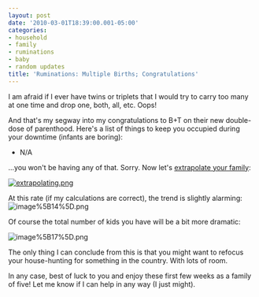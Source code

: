 ```yaml
---
layout: post
date: '2010-03-01T18:39:00.001-05:00'
categories:
- household
- family
- ruminations
- baby
- random updates
title: 'Ruminations: Multiple Births; Congratulations'
---
```



I am afraid if I ever have twins or triplets that I would try to carry too many at one time and drop one, both, all, etc. Oops!

And that's my segway into my congratulations to B+T on their new double-dose of parenthood. Here's a list of things to keep you occupied during your downtime (infants are boring):  <ul>   <li>N/A </li> </ul>

...you won't be having any of that. Sorry. Now let's [extrapolate your family](http://xkcd.com/605/):

[![extrapolating.png](extrapolating.png)](http://xkcd.com/605/)

At this rate (if my calculations are correct), the trend is slightly alarming: ![image%5B14%5D.png](image%5B14%5D.png) 

Of course the total number of kids you have will be a bit more dramatic:

![image%5B17%5D.png](image%5B17%5D.png) 

The only thing I can conclude from this is that you might want to refocus your house-hunting for something in the country. With lots of room.

In any case, best of luck to you and enjoy these first few weeks as a family of five! Let me know if I can help in any way (I just might).